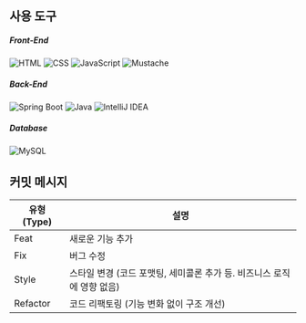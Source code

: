 ## 사용 도구  
##### Front-End  
![HTML](https://img.shields.io/badge/HTML-E34F26?style=flat&logo=html5&logoColor=white)  ![CSS](https://img.shields.io/badge/CSS-1572B6?style=flat&logo=css3&logoColor=white)  ![JavaScript](https://img.shields.io/badge/JavaScript-F7DF1E?style=flat&logo=javascript&logoColor=black) ![Mustache](https://img.shields.io/badge/Mustache-555555?style=flat&logo=mustache&logoColor=white)
##### Back-End  
![Spring Boot](https://img.shields.io/badge/Spring%20Boot-6DB33F?style=flat&logo=springboot&logoColor=white) ![Java](https://img.shields.io/badge/Java-007396?style=flat&logo=openjdk&logoColor=white)  ![IntelliJ IDEA](https://img.shields.io/badge/IntelliJ%20IDEA-000000?style=flat&logo=intellijidea&logoColor=white) 
##### Database
![MySQL](https://img.shields.io/badge/MySQL-4479A1?style=flat&logo=mysql&logoColor=white)

## 커밋 메시지

| 유형 (Type) | 설명 |
|-------------|------|
| Feat        | 새로운 기능 추가 |
| Fix         | 버그 수정 |
| Style       | 스타일 변경 (코드 포맷팅, 세미콜론 추가 등. 비즈니스 로직에 영향 없음) |
| Refactor    | 코드 리팩토링 (기능 변화 없이 구조 개선) |

